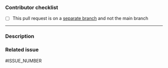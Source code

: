 <!---
Thank you for your pull request! 🚀

If you're not already a member of our public Matrix community, please consider joining via the following link:
https://matrix.to/#/#activist_community:matrix.org

It'd be great to have you!

Also uf you're new to open source, check that the email you use for GitHub (https://github.com/settings/emails) is the same the one you have for git. You can see your git email by typing `git config user.email` and set it with `git config --global user.email "your_email@email.com"`.
-->

### Contributor checklist

<!-- Please replace the empty checkboxes [ ] below with checked ones [x] accordingly. -->

- [ ] This pull request is on a [separate branch](https://docs.github.com/en/get-started/quickstart/github-flow) and not the main branch
  <!-- - [ ] I have updated the [CHANGELOG](https://github.com/activist-org/activist/blob/main/CHANGELOG.md) with a description of my changes for the upcoming release (if necessary)  -->
  <!-- ... or I'll send a commit with this now 🙃 -->

---

### Description

<!--
Describe briefly what your pull request proposes to change. Especially if you have more than one commit, it is helpful to give a summary of what your contribution is trying to solve.

Also, please describe shortly how you tested that your change actually works.
-->

### Related issue

<!--- activist prefers that pull requests be related to already open issues. -->
<!--- If applicable, please link to the issue by replacing ISSUE_NUMBER with the appropriate number below. -->
<!--- Feel free to delete this section if this does not apply. -->

#ISSUE_NUMBER
